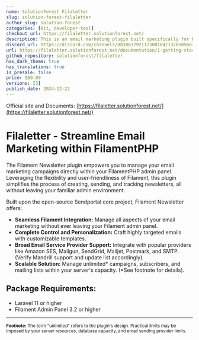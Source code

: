 ```yaml
---
name: SolutionForest Filaletter
slug: solution-forest-filaletter
author_slug: solution-forest
categories: [kit, developer-tool]
checkout_url: https://filaletter.solutionforest.net/
description: This is an email marketing plugin built specifically for Filament Admin Panel. It aims to bring the distribution of content by email into the admin panel, where we believe it should be, along with the same ethos of flexibility and user-friendliness that FilamentPHP provides. This package is based on the open-source project SendPortal Core.
discord_url: https://discord.com/channels/883083792112300104/1320505683778736218
url: https://filaletter.solutionforest.net/documentation/1-getting-started/1-introduction
github_repository: solutionforest/filaletter
has_dark_theme: true
has_translations: true
is_presale: false
price: $69.00
versions: [3]
publish_date: 2024-12-22
---
```


Official site and Documents: [https://filaletter.solutionforest.net/](https://filaletter.solutionforest.net/)

# Filaletter - Streamline Email Marketing within FilamentPHP

The Filament Newsletter plugin empowers you to manage your email marketing campaigns directly within your FilamentPHP admin panel.  Leveraging the flexibility and user-friendliness of Filament, this plugin simplifies the process of creating, sending, and tracking newsletters, all without leaving your familiar admin environment.

Built upon the open-source Sendportal core project, Filament Newsletter offers:

* **Seamless Filament Integration:** Manage all aspects of your email marketing without ever leaving your Filament admin panel.
* **Complete Control and Personalization:** Craft highly targeted emails with customizable templates.
* **Broad Email Service Provider Support:** Integrate with popular providers like Amazon SES, Mailgun, SendGrid, Mailjet, Postmark, and SMTP. (Verify Mandrill support and update list accordingly).
* **Scalable Solution:** Manage unlimited* campaigns, subscribers, and mailing lists within your server's capacity. (*See footnote for details).


## Package Requirements:

* Laravel 11 or higher
* Filament Admin Panel 3.2 or higher

---

<span style="font-size:smaller;">**Footnote:**  The term "unlimited" refers to the plugin's design. Practical limits may be imposed by your server resources, database capacity, and email sending provider limits.</span>

